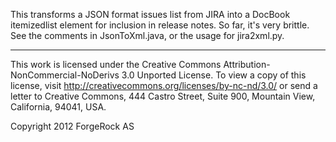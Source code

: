 This transforms a JSON format issues list from JIRA into a DocBook itemizedlist
element for inclusion in release notes. So far, it's very brittle. See the
comments in JsonToXml.java, or the usage for jira2xml.py.

* * *
This work is licensed under the Creative Commons
Attribution-NonCommercial-NoDerivs 3.0 Unported License.
To view a copy of this license, visit
<http://creativecommons.org/licenses/by-nc-nd/3.0/>
or send a letter to Creative Commons, 444 Castro Street,
Suite 900, Mountain View, California, 94041, USA.

Copyright 2012 ForgeRock AS
